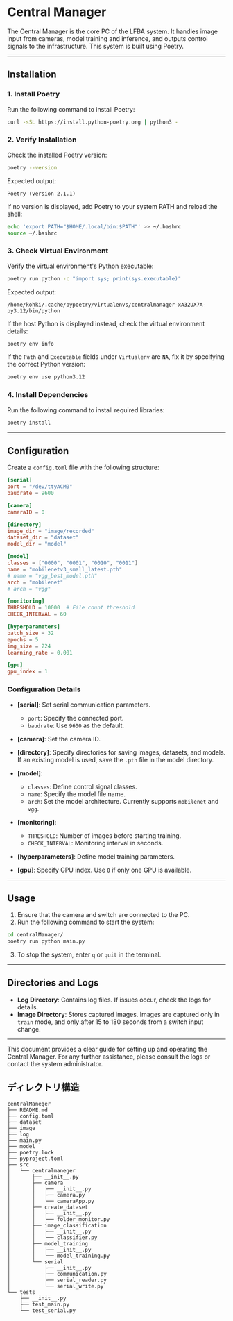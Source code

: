 # Central Manager

The Central Manager is the core PC of the LFBA system. It handles image input from cameras, model training and inference, and outputs control signals to the infrastructure. This system is built using Poetry.

---

## Installation

### 1. Install Poetry

Run the following command to install Poetry:

```bash
curl -sSL https://install.python-poetry.org | python3 -
```

### 2. Verify Installation

Check the installed Poetry version:

```bash
poetry --version
```

Expected output:

```
Poetry (version 2.1.1)
```

If no version is displayed, add Poetry to your system PATH and reload the shell:

```bash
echo 'export PATH="$HOME/.local/bin:$PATH"' >> ~/.bashrc
source ~/.bashrc
```

### 3. Check Virtual Environment

Verify the virtual environment's Python executable:

```bash
poetry run python -c "import sys; print(sys.executable)"
```

Expected output:

```
/home/kohki/.cache/pypoetry/virtualenvs/centralmanager-xA32UX7A-py3.12/bin/python
```

If the host Python is displayed instead, check the virtual environment details:

```bash
poetry env info
```

If the `Path` and `Executable` fields under `Virtualenv` are `NA`, fix it by specifying the correct Python version:

```bash
poetry env use python3.12
```

### 4. Install Dependencies

Run the following command to install required libraries:

```bash
poetry install
```

---

## Configuration

Create a `config.toml` file with the following structure:

```toml
[serial]
port = "/dev/ttyACM0"
baudrate = 9600

[camera]
cameraID = 0

[directory]
image_dir = "image/recorded"
dataset_dir = "dataset"
model_dir = "model"

[model]
classes = ["0000", "0001", "0010", "0011"]
name = "mobilenetv3_small_latest.pth"
# name = "vgg_best_model.pth"
arch = "mobilenet"
# arch = "vgg"

[monitoring]
THRESHOLD = 10000  # File count threshold
CHECK_INTERVAL = 60

[hyperparameters]
batch_size = 32
epochs = 5
img_size = 224
learning_rate = 0.001

[gpu]
gpu_index = 1
```

### Configuration Details

- **[serial]**: Set serial communication parameters.
  - `port`: Specify the connected port.
  - `baudrate`: Use `9600` as the default.

- **[camera]**: Set the camera ID.

- **[directory]**: Specify directories for saving images, datasets, and models. If an existing model is used, save the `.pth` file in the model directory.

- **[model]**:
  - `classes`: Define control signal classes.
  - `name`: Specify the model file name.
  - `arch`: Set the model architecture. Currently supports `mobilenet` and `vgg`.

- **[monitoring]**:
  - `THRESHOLD`: Number of images before starting training.
  - `CHECK_INTERVAL`: Monitoring interval in seconds.

- **[hyperparameters]**: Define model training parameters.

- **[gpu]**: Specify GPU index. Use `0` if only one GPU is available.

---

## Usage

1. Ensure that the camera and switch are connected to the PC.
2. Run the following command to start the system:

```bash
cd centralManager/
poetry run python main.py
```

3. To stop the system, enter `q` or `quit` in the terminal.

---

## Directories and Logs

- **Log Directory**: Contains log files. If issues occur, check the logs for details.
- **Image Directory**: Stores captured images. Images are captured only in `train` mode, and only after 15 to 180 seconds from a switch input change.

---

This document provides a clear guide for setting up and operating the Central Manager. For any further assistance, please consult the logs or contact the system administrator.

## ディレクトリ構造
```
centralManeger
├── README.md
├── config.toml
├── dataset
├── image
├── log
├── main.py
├── model
├── poetry.lock
├── pyproject.toml
├── src
│   └── centralmaneger
│       ├── __init__.py
│       ├── camera
│       │   ├── __init__.py
│       │   ├── camera.py
│       │   └── cameraApp.py
│       ├── create_dataset
│       │   ├── __init__.py
│       │   └── folder_monitor.py
│       ├── image_classification
│       │   ├── __init__.py
│       │   └── classifier.py
│       ├── model_training
│       │   ├── __init__.py
│       │   └── model_training.py
│       └── serial
│           ├── __init__.py
│           ├── communication.py
│           ├── serial_reader.py
│           └── serial_write.py
└── tests
    ├── __init__.py
    ├── test_main.py
    └── test_serial.py
```
